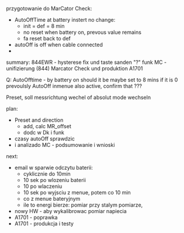 przygotowanie do MarCator Check:
- AutoOffTime at battery instert no change:
	- init = def = 8 min
	- no reset when battery on, prevous value remains
	- fa reset back to def
- autoOff is off when cable connected
- 

summary:
844EWR - hysterese fix und taste
sanden "?"  funk
MC - unifizierung (844)
Marcator Check und produktion
A1701


Q:
AutoOfftime - by battery on should it be maybe set to 8 mins if it is 0 prevoulsly
AutoOff inmenue also active, confirm  that ???

Preset, soll messrichtung wechel of absolut mode wechseln


plan:
- Preset and direction
	- add, calc MR_offset
	- dodc w Dk i funk
- czasy autoOff sprawdzic
-  i analizado MC - podsumowanie i wnioski


next:
- email w sparwie odczytu baterii:
	- cyklicznie do 10min
	- 10 sek po wlozeniu baterii
	- 10 po wlaczeniu
	- 10 sek po wyjsciu z menue, potem co 10 min
	- co z menue bateryjnym
	- ile to energi bierze: pomiar przy stalym pomiarze, 
- nowy HW - aby wykalibrowac pomiar napiecia
- A1701 - poprawka
- A1701 - produkcja i testy